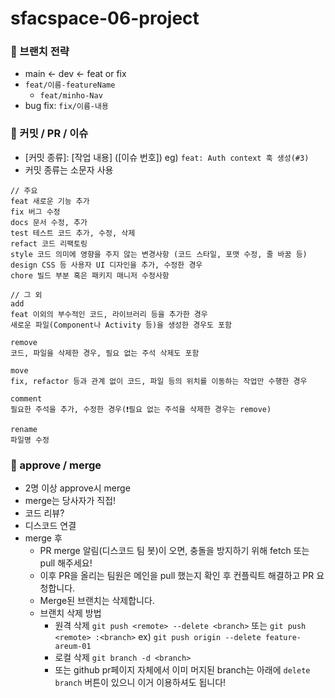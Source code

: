 # sfacspace-06-project
### 🐣 브랜치 전략

- main ← dev ← feat or fix
- `feat/이름-featureName`
    - `feat/minho-Nav`
- bug fix: `fix/이름-내용`


### 🐣 커밋 / PR / 이슈

- [커밋 종류]: [작업 내용] ([이슈 번호])
eg) `feat: Auth context 훅 생성(#3)`
- 커밋 종류는 소문자 사용

```
// 주요 
feat 새로운 기능 추가
fix 버그 수정
docs 문서 수정, 추가
test 테스트 코드 추가, 수정, 삭제
refact 코드 리팩토링
style 코드 의미에 영향을 주지 않는 변경사항 (코드 스타일, 포맷 수정, 줄 바꿈 등)
design CSS 등 사용자 UI 디자인을 추가, 수정한 경우
chore 빌드 부분 혹은 패키지 매니저 수정사항

// 그 외 
add
feat 이외의 부수적인 코드, 라이브러리 등을 추가한 경우
새로운 파일(Component나 Activity 등)을 생성한 경우도 포함

remove
코드, 파일을 삭제한 경우, 필요 없는 주석 삭제도 포함

move
fix, refactor 등과 관계 없이 코드, 파일 등의 위치를 이동하는 작업만 수행한 경우

comment
필요한 주석을 추가, 수정한 경우(❗필요 없는 주석을 삭제한 경우는 remove)

rename
파일명 수정
```

### 🐣 approve / merge

- 2명 이상 approve시 merge
- merge는 당사자가 직접!
- 코드 리뷰?
- 디스코드 연결
- merge 후
    - PR merge 알림(디스코드 팀 봇)이 오면, 충돌을 방지하기 위해 fetch 또는 pull 해주세요!
    - 이후 PR을 올리는 팀원은 메인을 pull 했는지 확인 후 컨플릭트 해결하고 PR 요청합니다.
    - Merge된 브랜치는 삭제합니다.
    - 브랜치 삭제 방법
        - 원격 삭제 `git push <remote> --delete <branch>` 또는 `git push <remote> :<branch>`
        ex) `git push origin --delete feature-areum-01`
        - 로컬 삭제 `git branch -d <branch>`
        - 또는 github pr페이지 자체에서 이미 머지된 branch는 아래에 `delete branch` 버튼이 있으니 이거 이용하셔도 됩니다!
